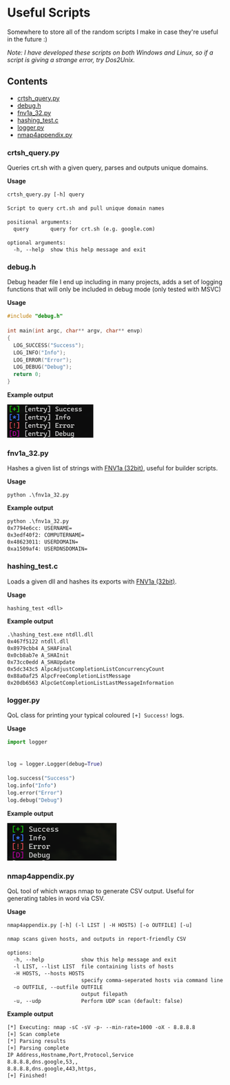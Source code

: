 # Useful Scripts
Somewhere to store all of the random scripts I make in case they're useful in the future :)

*Note: I have developed these scripts on both Windows and Linux, so if a script is giving a strange error, try Dos2Unix.*

## Contents

- [crtsh_query.py](#crtsh_querypy)
- [debug.h](#debugh)
- [fnv1a_32.py](#fnv1a_32py)
- [hashing_test.c](#hashing_testc)
- [logger.py](#loggerpy)
- [nmap4appendix.py](#nmap4appendixpy)

### crtsh\_query.py

Queries crt.sh with a given query, parses and outputs unique domains.

**Usage**

```
crtsh_query.py [-h] query

Script to query crt.sh and pull unique domain names

positional arguments:
  query       query for crt.sh (e.g. google.com)

optional arguments:
  -h, --help  show this help message and exit
```

### debug.h

Debug header file I end up including in many projects, adds a set of logging functions that will only be included in debug mode (only tested with MSVC)

**Usage**

```c
#include "debug.h"

int main(int argc, char** argv, char** envp)
{
  LOG_SUCCESS("Success");
  LOG_INFO("Info");
  LOG_ERROR("Error");
  LOG_DEBUG("Debug");
  return 0;
}
```

**Example output**

![screenshot of debug logging output](img/debug_h.png) 

### fnv1a\_32.py

Hashes a given list of strings with [FNV1a (32bit)](https://en.wikipedia.org/wiki/Fowler%E2%80%93Noll%E2%80%93Vo_hash_function), useful for builder scripts.

**Usage**

```
python .\fnv1a_32.py
```

**Example output**

```
python .\fnv1a_32.py
0x7794e6cc: USERNAME=
0x3edf40f2: COMPUTERNAME=
0x48623011: USERDOMAIN=
0xa1509af4: USERDNSDOMAIN=
```

### hashing\_test.c

Loads a given dll and hashes its exports with [FNV1a (32bit)](https://en.wikipedia.org/wiki/Fowler%E2%80%93Noll%E2%80%93Vo_hash_function).

**Usage**

```
hashing_test <dll>
```

**Example output**

```
.\hashing_test.exe ntdll.dll
0x467f5122 ntdll.dll
0x8979cbb4 A_SHAFinal
0x0cb8ab7e A_SHAInit
0x73cc0edd A_SHAUpdate
0x5dc343c5 AlpcAdjustCompletionListConcurrencyCount
0x88a0af25 AlpcFreeCompletionListMessage
0x20db6563 AlpcGetCompletionListLastMessageInformation
```

### logger.py

QoL class for printing your typical coloured `[+] Success!` logs.

**Usage**

```python
import logger


log = logger.Logger(debug=True)

log.success("Success")
log.info("Info")
log.error("Error")
log.debug("Debug")
```

**Example output**

![screenshot of logging output](img/logger_py.png) 

### nmap4appendix.py

QoL tool of which wraps nmap to generate CSV output. Useful for generating tables in word via CSV.

**Usage**

```
nmap4appendix.py [-h] (-l LIST | -H HOSTS) [-o OUTFILE] [-u]

nmap scans given hosts, and outputs in report-friendly CSV

options:
  -h, --help            show this help message and exit
  -l LIST, --list LIST  file containing lists of hosts
  -H HOSTS, --hosts HOSTS
                        specify comma-seperated hosts via command line
  -o OUTFILE, --outfile OUTFILE
                        output filepath
  -u, --udp             Perform UDP scan (default: false)
```

**Example output**

```
[*] Executing: nmap -sC -sV -p- --min-rate=1000 -oX - 8.8.8.8
[+] Scan complete
[*] Parsing results
[+] Parsing complete
IP Address,Hostname,Port,Protocol,Service
8.8.8.8,dns.google,53,,
8.8.8.8,dns.google,443,https,
[+] Finished!
```
